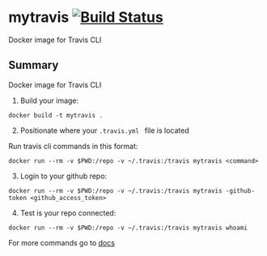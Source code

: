 # mytravis [![Build Status](https://travis-ci.org/MilosSimic/mytravis.svg?branch=master)](https://travis-ci.org/MilosSimic/mytravis)
Docker image for Travis CLI 


## Summary
Docker image for Travis CLI

1) Build your image:
```
docker build -t mytravis .
```

2) Positionate where your ```.travis.yml ``` file is located

Run travis cli commands in this format:
```
docker run --rm -v $PWD:/repo -v ~/.travis:/travis mytravis <command>
```

3) Login to your github repo:
```
docker run --rm -v $PWD:/repo -v ~/.travis:/travis mytravis -github-token <github_access_token>
```

4) Test is your repo connected:
```
docker run --rm -v $PWD:/repo -v ~/.travis:/travis mytravis whoami
```

For more commands go to [docs](https://docs.travis-ci.com/user/encryption-keys/)
